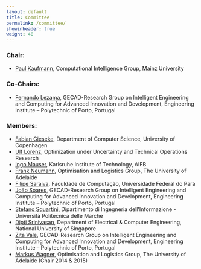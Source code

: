 ```yaml
---
layout: default
title: Committee
permalink: /committee/
showinheader: true
weight: 40
---
```


<h3><b>Chair:</b></h3>

- <a href="https://ci.bwl.uni-mainz.de/">Paul Kaufmann</a>, Computational Intelligence Group, Mainz University

<h3><b>Co-Chairs:</b></h3>

- <a href="http://www.gecad.isep.ipp.pt">Fernando Lezama</a>, GECAD-Research Group on Intelligent Engineering and Computing for Advanced Innovation and Development, Engineering Institute – Polytechnic of Porto, Portugal

<h3><b>Members:</b></h3>

- <a href="http://diku.dk/english/staff/?pure=en/persons/473301">Fabian Gieseke</a>, Department of Computer Science, University of Copenhagen
- <a href="http://www.wiwi.uni-siegen.de/technologiemanagement/">Ulf Lorenz</a>, Optimization under Uncertainty and Technical Operations Research
- <a href="http://www.aifb.kit.edu/web/Ingo_Mauser/en">Ingo Mauser</a>, Karlsruhe Institute of Technology, AIFB
- <a href="http://cs.adelaide.edu.au/%7Efrank">Frank Neumann</a>, Optimisation and Logistics Group, The University of Adelaide
- <a href="http://filipesaraiva.info/">Filipe Saraiva</a>, Faculdade de Computação, Universidade Federal do Pará
- <a href="http://www.gecad.isep.ipp.pt">João Soares</a>, GECAD-Research Group on Intelligent Engineering and Computing for Advanced Innovation and Development, Engineering Institute – Polytechnic of Porto, Portugal
- <a href="http://www.dii.univpm.it/stefano.squartini">Stefano Squartini</a>, Dipartimento di Ingegneria dell'Informazione - Università Politecnica delle Marche
- <a href="http://www.ece.nus.edu.sg/stfpage/elesd/">Dipti Srinivasan</a>, Department of Electrical &amp; Computer Engineering, National University of Singapore
- <a href="http://www.gecad.isep.ipp.pt">Zita Vale</a>, GECAD-Research Group on Intelligent Engineering and Computing for Advanced Innovation and Development, Engineering Institute – Polytechnic of Porto, Portugal
- <a href="http://cs.adelaide.edu.au/%7Emarkus">Markus Wagner</a>, Optimisation and Logistics Group, The University of Adelaide (Chair 2014 &amp; 2015)

